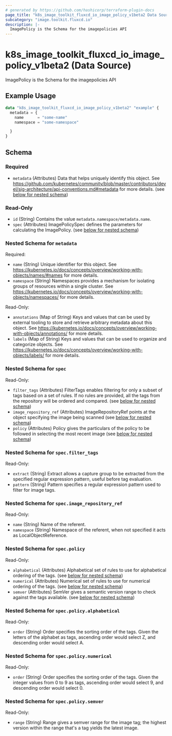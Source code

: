 ```yaml
---
# generated by https://github.com/hashicorp/terraform-plugin-docs
page_title: "k8s_image_toolkit_fluxcd_io_image_policy_v1beta2 Data Source - terraform-provider-k8s"
subcategory: "image.toolkit.fluxcd.io"
description: |-
  ImagePolicy is the Schema for the imagepolicies API
---
```


# k8s_image_toolkit_fluxcd_io_image_policy_v1beta2 (Data Source)

ImagePolicy is the Schema for the imagepolicies API

## Example Usage

```terraform
data "k8s_image_toolkit_fluxcd_io_image_policy_v1beta2" "example" {
  metadata = {
    name      = "some-name"
    namespace = "some-namespace"

  }
}
```

<!-- schema generated by tfplugindocs -->
## Schema

### Required

- `metadata` (Attributes) Data that helps uniquely identify this object. See https://github.com/kubernetes/community/blob/master/contributors/devel/sig-architecture/api-conventions.md#metadata for more details. (see [below for nested schema](#nestedatt--metadata))

### Read-Only

- `id` (String) Contains the value `metadata.namespace/metadata.name`.
- `spec` (Attributes) ImagePolicySpec defines the parameters for calculating the ImagePolicy. (see [below for nested schema](#nestedatt--spec))

<a id="nestedatt--metadata"></a>
### Nested Schema for `metadata`

Required:

- `name` (String) Unique identifier for this object. See https://kubernetes.io/docs/concepts/overview/working-with-objects/names/#names for more details.
- `namespace` (String) Namespaces provides a mechanism for isolating groups of resources within a single cluster. See https://kubernetes.io/docs/concepts/overview/working-with-objects/namespaces/ for more details.

Read-Only:

- `annotations` (Map of String) Keys and values that can be used by external tooling to store and retrieve arbitrary metadata about this object. See https://kubernetes.io/docs/concepts/overview/working-with-objects/annotations/ for more details.
- `labels` (Map of String) Keys and values that can be used to organize and categorize objects. See https://kubernetes.io/docs/concepts/overview/working-with-objects/labels/ for more details.


<a id="nestedatt--spec"></a>
### Nested Schema for `spec`

Read-Only:

- `filter_tags` (Attributes) FilterTags enables filtering for only a subset of tags based on a set of rules. If no rules are provided, all the tags from the repository will be ordered and compared. (see [below for nested schema](#nestedatt--spec--filter_tags))
- `image_repository_ref` (Attributes) ImageRepositoryRef points at the object specifying the image being scanned (see [below for nested schema](#nestedatt--spec--image_repository_ref))
- `policy` (Attributes) Policy gives the particulars of the policy to be followed in selecting the most recent image (see [below for nested schema](#nestedatt--spec--policy))

<a id="nestedatt--spec--filter_tags"></a>
### Nested Schema for `spec.filter_tags`

Read-Only:

- `extract` (String) Extract allows a capture group to be extracted from the specified regular expression pattern, useful before tag evaluation.
- `pattern` (String) Pattern specifies a regular expression pattern used to filter for image tags.


<a id="nestedatt--spec--image_repository_ref"></a>
### Nested Schema for `spec.image_repository_ref`

Read-Only:

- `name` (String) Name of the referent.
- `namespace` (String) Namespace of the referent, when not specified it acts as LocalObjectReference.


<a id="nestedatt--spec--policy"></a>
### Nested Schema for `spec.policy`

Read-Only:

- `alphabetical` (Attributes) Alphabetical set of rules to use for alphabetical ordering of the tags. (see [below for nested schema](#nestedatt--spec--policy--alphabetical))
- `numerical` (Attributes) Numerical set of rules to use for numerical ordering of the tags. (see [below for nested schema](#nestedatt--spec--policy--numerical))
- `semver` (Attributes) SemVer gives a semantic version range to check against the tags available. (see [below for nested schema](#nestedatt--spec--policy--semver))

<a id="nestedatt--spec--policy--alphabetical"></a>
### Nested Schema for `spec.policy.alphabetical`

Read-Only:

- `order` (String) Order specifies the sorting order of the tags. Given the letters of the alphabet as tags, ascending order would select Z, and descending order would select A.


<a id="nestedatt--spec--policy--numerical"></a>
### Nested Schema for `spec.policy.numerical`

Read-Only:

- `order` (String) Order specifies the sorting order of the tags. Given the integer values from 0 to 9 as tags, ascending order would select 9, and descending order would select 0.


<a id="nestedatt--spec--policy--semver"></a>
### Nested Schema for `spec.policy.semver`

Read-Only:

- `range` (String) Range gives a semver range for the image tag; the highest version within the range that's a tag yields the latest image.
